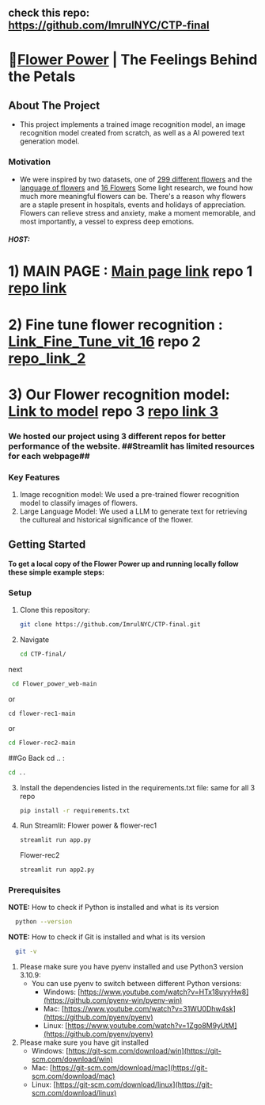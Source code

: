 ## check this repo: https://github.com/ImrulNYC/CTP-final

# 🌺[Flower Power](https://flowerpowerweb-y5xthaukjkfnapp8zymvysg.streamlit.app/) | The Feelings Behind the Petals
## About The Project
- This project implements a trained image recognition model, an image recognition model created from scratch, as well as a AI powered text generation model.
### Motivation
- We were inspired by two datasets, one of [299 different flowers](https://www.kaggle.com/datasets/bogdancretu/flower299) and the [language of flowers](https://www.kaggle.com/datasets/jenlooper/language-of-flowers) and [16 Flowers](https://www.kaggle.com/datasets/l3llff/flowers) Some light research, we found how much more meaningful flowers can be. There's a reason why flowers are a staple present in hospitals, events and holidays of appreciation. Flowers can relieve stress and anxiety, make a moment memorable, and most importantly, a vessel to express deep emotions.

##### HOST: 
# 1) MAIN PAGE : [Main page link](https://flowerpowerweb-y5xthaukjkfnapp8zymvysg.streamlit.app) repo 1 [repo link](https://github.com/ImrulNYC/Flower_power_web.git)
#         2) Fine tune flower recognition : [Link_Fine_Tune_vit_16](https://flower-rec1-gupv5c67pmw57q4nlqea4o.streamlit.app) repo 2 [repo_link_2](https://github.com/ImrulNYC/flower-rec1.git)
#         3) Our Flower recognition model: [Link to model](https://flower-rec2-km4jkbdmfrnn3zztrvyzuw.streamlit.app) repo 3  [repo link 3](https://github.com/ImrulNYC/Flower-rec2.git)

### We hosted our project using 3 different repos for better performance of the website.  ##Streamlit has limited resources for each webpage##
### Key Features
1. Image recognition model: We used a pre-trained flower recognition model to classify images of flowers.
2. Large Language Model: We used a LLM to generate text for retrieving the cultureal and historical significance of the flower.
## Getting Started
**To get a local copy of the Flower Power up and running locally follow these simple example steps:**

### Setup
1. Clone this repository:
   ```sh
   git clone https://github.com/ImrulNYC/CTP-final.git

2. Navigate
   ```sh
   cd CTP-final/
 next 
  ```sh
   cd Flower_power_web-main
```
or 

```
cd flower-rec1-main
```
or 
```sh
cd Flower-rec2-main
```
##Go Back cd ..  :
```sh
cd ..
```

3. Install the dependencies listed in the requirements.txt file: same for all 3 repo
   ```sh
   pip install -r requirements.txt
   ```
4. Run Streamlit: Flower power & flower-rec1
   ```sh
   streamlit run app.py
   ```
   Flower-rec2
   ```sh
   streamlit run app2.py
   ```
   
### Prerequisites
**NOTE:** How to check if Python is installed and what is its version
```sh
  python --version
```
**NOTE:** How to check if Git is installed and what is its version
```sh
  git -v
```
1. Please make sure you have pyenv installed and use Python3 version 3.10.9:
   - You can use pyenv to switch between different Python versions:
     - Windows: [https://www.youtube.com/watch?v=HTx18uyyHw8](https://github.com/pyenv-win/pyenv-win)
     - Mac: [https://www.youtube.com/watch?v=31WU0Dhw4sk](https://github.com/pyenv/pyenv)
     - Linux: [https://www.youtube.com/watch?v=1Zgo8M9yUtM](https://github.com/pyenv/pyenv)
2. Please make sure you have git installed
   - Windows: [https://git-scm.com/download/win](https://git-scm.com/download/win)
   - Mac: [https://git-scm.com/download/mac](https://git-scm.com/download/mac)
   - Linux: [https://git-scm.com/download/linux](https://git-scm.com/download/linux)
